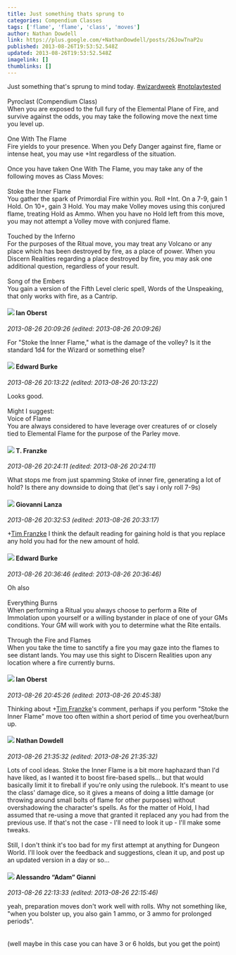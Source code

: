 ```yaml
---
title: Just something thats sprung to
categories: Compendium Classes
tags: ['flame', 'flame', 'class', 'moves']
author: Nathan Dowdell
link: https://plus.google.com/+NathanDowdell/posts/26JowTnaP2u
published: 2013-08-26T19:53:52.548Z
updated: 2013-08-26T19:53:52.548Z
imagelink: []
thumblinks: []
---
```


Just something that&#39;s sprung to mind today.  <a rel="nofollow" class="ot-hashtag" href="https://plus.google.com/s/%23wizardweek/posts">#wizardweek</a>   <a rel="nofollow" class="ot-hashtag" href="https://plus.google.com/s/%23notplaytested/posts">#notplaytested</a>  <br /><br />Pyroclast (Compendium Class)<br />When you are exposed to the full fury of the Elemental Plane of Fire, and survive against the odds, you may take the following move the next time you level up.<br /><br />One With The Flame<br />Fire yields to your presence. When you Defy Danger against fire, flame or intense heat, you may use +Int regardless of the situation.<br /><br />Once you have taken One With The Flame, you may take any of the following moves as Class Moves:<br /><br />Stoke the Inner Flame<br />You gather the spark of Primordial Fire within you. Roll +Int. On a 7-9, gain 1 Hold. On 10+, gain 3 Hold. You may make Volley moves using this conjured flame, treating Hold as Ammo. When you have no Hold left from this move, you may not attempt a Volley move with conjured flame.<br /><br />Touched by the Inferno<br />For the purposes of the Ritual move, you may treat any Volcano or any place which has been destroyed by fire, as a place of power. When you Discern Realities regarding a place destroyed by fire, you may ask one additional question, regardless of your result.<br /><br />Song of the Embers<br />You gain a version of the Fifth Level cleric spell, Words of the Unspeaking, that only works with fire, as a Cantrip.
<div id='comment z12zhduq5uysedksa22pj5sqnwzfxhsov04'>
  <h4><img src='{{site.baseurl}}//images/avatars/106871249969130924144_photo.jpg'> Ian Oberst</h4>
      <p><cite>2013-08-26 20:09:26 (edited: 2013-08-26 20:09:26)</cite></p>
        <p>For &quot;Stoke the Inner Flame,&quot; what is the damage of the volley? Is it the standard 1d4 for the Wizard or something else?</p>
</div>
        

<div id='comment z12zhduq5uysedksa22pj5sqnwzfxhsov04'>
  <h4><img src='{{site.baseurl}}//images/avatars/115289408999762405053_photo.jpg'> Edward Burke</h4>
      <p><cite>2013-08-26 20:13:22 (edited: 2013-08-26 20:13:22)</cite></p>
        <p>Looks good.<br /><br />Might I suggest:<br />Voice of Flame<br />You are always considered to have leverage over creatures of or closely tied to Elemental Flame for the purpose of the Parley move.</p>
</div>
        

<div id='comment z12zhduq5uysedksa22pj5sqnwzfxhsov04'>
  <h4><img src='{{site.baseurl}}//images/avatars/110330901807759406775_photo.jpg'> T. Franzke</h4>
      <p><cite>2013-08-26 20:24:11 (edited: 2013-08-26 20:24:11)</cite></p>
        <p>What stops me from just spamming Stoke of inner fire, generating a lot of hold? Is there any downside to doing that (let&#39;s say i only roll 7-9s)</p>
</div>
        

<div id='comment z12zhduq5uysedksa22pj5sqnwzfxhsov04'>
  <h4><img src='{{site.baseurl}}//images/avatars/102768177673605279668_photo.jpg'> Giovanni Lanza</h4>
      <p><cite>2013-08-26 20:32:53 (edited: 2013-08-26 20:33:17)</cite></p>
        <p><span class="proflinkWrapper"><span class="proflinkPrefix">+</span><a class="proflink" href="https://plus.google.com/110330901807759406775" oid="110330901807759406775">Tim Franzke</a></span> I think the default reading for gaining hold is that you replace any hold you had for the new amount of hold.</p>
</div>
        

<div id='comment z12zhduq5uysedksa22pj5sqnwzfxhsov04'>
  <h4><img src='{{site.baseurl}}//images/avatars/115289408999762405053_photo.jpg'> Edward Burke</h4>
      <p><cite>2013-08-26 20:36:46 (edited: 2013-08-26 20:36:46)</cite></p>
        <p>Oh also<br /><br />Everything Burns<br />When performing a Ritual you always choose to perform a Rite of Immolation upon yourself or a willing bystander in place of one of your GMs conditions. Your GM will work with you to determine what the Rite entails.<br /><br />Through the Fire and Flames<br />When you take the time to sanctify a fire you may gaze into the flames to see distant lands. You may use this sight to Discern Realities upon any location where a fire currently burns.</p>
</div>
        

<div id='comment z12zhduq5uysedksa22pj5sqnwzfxhsov04'>
  <h4><img src='{{site.baseurl}}//images/avatars/106871249969130924144_photo.jpg'> Ian Oberst</h4>
      <p><cite>2013-08-26 20:45:26 (edited: 2013-08-26 20:45:38)</cite></p>
        <p>Thinking about <span class="proflinkWrapper"><span class="proflinkPrefix">+</span><a class="proflink" href="https://plus.google.com/110330901807759406775" oid="110330901807759406775">Tim Franzke</a></span>&#39;s comment, perhaps if you perform &quot;Stoke the Inner Flame&quot; move too often within a short period of time you overheat/burn up.</p>
</div>
        

<div id='comment z12zhduq5uysedksa22pj5sqnwzfxhsov04'>
  <h4><img src='{{site.baseurl}}//images/avatars/102643249428948069836_photo.jpg'> Nathan Dowdell</h4>
      <p><cite>2013-08-26 21:35:32 (edited: 2013-08-26 21:35:32)</cite></p>
        <p>Lots of cool ideas. Stoke the Inner Flame is a bit more haphazard than I&#39;d have liked, as I wanted it to boost fire-based spells... but that would basically limit it to fireball if you&#39;re only using the rulebook. It&#39;s meant to use the class&#39; damage dice, so it gives a means of doing a little damage (or throwing around small bolts of flame for other purposes) without overshadowing the character&#39;s spells. As for the matter of Hold, I had assumed that re-using a move that granted it replaced any you had from the previous use. If that&#39;s not the case - I&#39;ll need to look it up - I&#39;ll make some tweaks.<br /><br />Still, I don&#39;t think it&#39;s too bad for my first attempt at anything for Dungeon World. I&#39;ll look over the feedback and suggestions, clean it up, and post up an updated version in a day or so...</p>
</div>
        

<div id='comment z12zhduq5uysedksa22pj5sqnwzfxhsov04'>
  <h4><img src='{{site.baseurl}}//images/avatars/106679386179477817028_photo.jpg'> Alessandro “Adam” Gianni</h4>
      <p><cite>2013-08-26 22:13:33 (edited: 2013-08-26 22:15:46)</cite></p>
        <p>yeah, preparation moves don&#39;t work well with rolls. Why not something like, &quot;when you bolster up, you also gain 1 ammo, or 3 ammo for prolonged periods&quot;.<br /><br /><br />(well maybe in this case you can have 3 or 6 holds, but you get the point)</p>
</div>
        